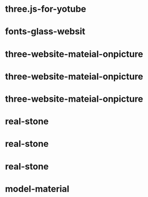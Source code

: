 # three.js-for-yotube
# fonts-glass-websit
# three-website-mateial-onpicture
# three-website-mateial-onpicture
# three-website-mateial-onpicture
# real-stone
# real-stone
# real-stone
# model-material
